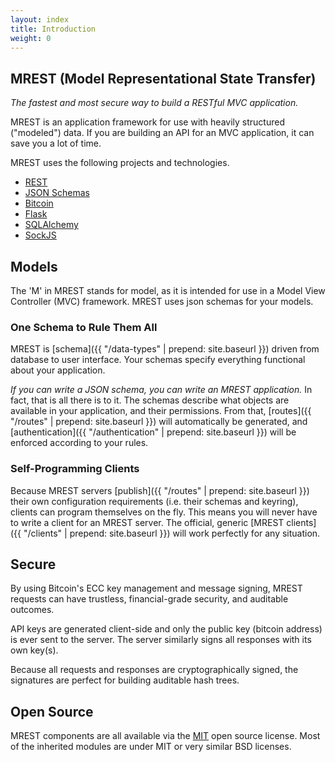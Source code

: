 ```yaml
---
layout: index
title: Introduction
weight: 0
---
```



## MREST (Model Representational State Transfer)

*The fastest and most secure way to build a RESTful MVC application.*

MREST is an application framework for use with heavily structured ("modeled") data. If you are building an API for an MVC application, it can save you a lot of time.

MREST uses the following projects and technologies.

 * [REST](http://www.w3.org/2001/sw/wiki/REST)
 * [JSON Schemas](http://json-schema.org/)
 * [Bitcoin](bitcoin.org)
 * [Flask](http://flask.pocoo.org/)
 * [SQLAlchemy](http://www.sqlalchemy.org)
 * [SockJS](http://sockjs.org)

## Models
The 'M' in MREST stands for model, as it is intended for use in a Model View Controller (MVC) framework. MREST uses json schemas for your models.

### One Schema to Rule Them All

MREST is [schema]({{ "/data-types" | prepend: site.baseurl }}) driven from database to user interface. Your schemas specify everything functional about your application.

*If you can write a JSON schema, you can write an MREST application.* In fact, that is all there is to it. The schemas describe what objects are available in your application, and their permissions. From that, [routes]({{ "/routes" | prepend: site.baseurl }}) will automatically be generated, and [authentication]({{ "/authentication" | prepend: site.baseurl }}) will be enforced according to your rules.

### Self-Programming Clients
Because MREST servers [publish]({{ "/routes" | prepend: site.baseurl }}) their own configuration requirements (i.e. their schemas and keyring), clients can program themselves on the fly. This means you will never have to write a client for an MREST server. The official, generic [MREST clients]({{ "/clients" | prepend: site.baseurl }}) will work perfectly for any situation.

## Secure
By using Bitcoin's ECC key management and message signing, MREST requests can have trustless, financial-grade security, and auditable outcomes.

API keys are generated client-side and only the public key (bitcoin address) is ever sent to the server. The server similarly signs all responses with its own key(s).

Because all requests and responses are cryptographically signed, the signatures are perfect for building auditable hash trees.

## Open Source
MREST components are all available via the [MIT](http://opensource.org/licenses/MIT) open source license. Most of the inherited modules are under MIT or very similar BSD licenses.
